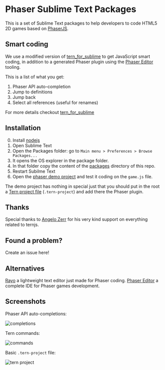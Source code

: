 # Phaser Sublime Text Packages

This is a set of Sublime Text packages to help developers to code HTML5 2D games based on [PhaserJS](https://github.com/photonstorm/phaser).

## Smart coding

We use a modified version of [tern_for_sublime](https://github.com/ternjs/tern_for_sublime) to get JavaScript smart coding, in addition to a generated Phaser plugin using the [Phaser Editor](http://phasereditor.boniatillo.com) tooling.

This is a list of what you get:

1. Phaser API auto-completion
2. Jump to definitions
3. Jump back
4. Select all references (useful for renames)

For more details checkout [tern_for_sublime](https://github.com/ternjs/tern_for_sublime)

## Installation

0. Install [nodejs](http://nodejs.org)
1. Open Sublime Text
2. Open the Packages folder: go to `Main menu > Preferences > Browse Packages...`
3. It opens the OS explorer in the package folder.
4. In that folder copy the content of the [packages](../packages) directory of this repo.
5. Restart Subilme Text
6. Open the [phaser demo project](https://github.com/boniatillo-com/PhaserSublimePackage/tree/master/demo/sublime-projects/phaser) and test it coding on the `game.js` file.

The demo project has nothing in special just that you should put in the root a [Tern project file](http://ternjs.net/doc/manual.html#configuration) (`.tern-project`) and add there the Phaser plugin.

## Thanks

Special thanks to [Angelo Zerr](https://github.com/angelozerr) for his very kind support on everything related to ternjs.

## Found a problem?

Create an issue here!

## Alternatives

[Rayo](http://phasereditor.boniatillo.com/blog/rayo) a lightweight text editor just made for Phaser coding.
[Phaser Editor](http://phasereditor.boniatillo.com/blog/features) a complete IDE for Phaser games development.

## Screenshots

Phaser API auto-completions:

![completions](https://github.com/boniatillo-com/PhaserSublimePackage/blob/master/demo/screenshots/Autocompletion.png "Phaser API auto-completion")

Tern commands:

![commands](https://github.com/boniatillo-com/PhaserSublimePackage/blob/master/demo/screenshots/TernCommands.png "Tern commands")

Basic `.tern-project` file:

![tern project](https://github.com/boniatillo-com/PhaserSublimePackage/blob/master/demo/screenshots/TernProject.png "Tern project file")


